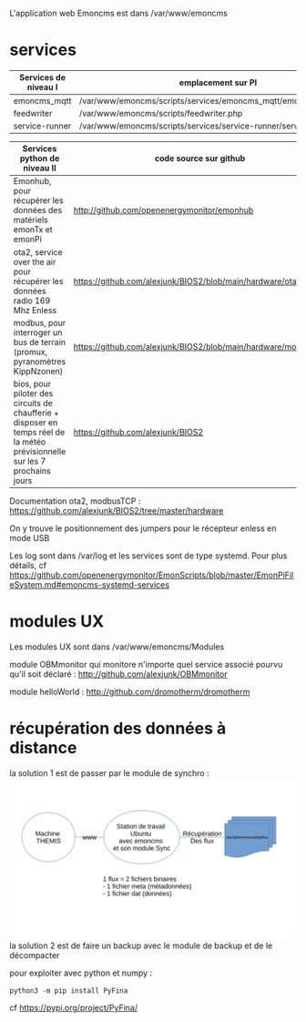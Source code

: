 L'application web Emoncms est dans /var/www/emoncms

# services

Services de niveau I | emplacement sur PI
-- | --
emoncms_mqtt | /var/www/emoncms/scripts/services/emoncms_mqtt/emoncms_mqtt.php
feedwriter | /var/www/emoncms/scripts/feedwriter.php
service-runner | /var/www/emoncms/scripts/services/service-runner/service-runner.py

Services python de niveau II | code source sur github | emplacement sur PI
--|--|--
Emonhub, pour récupérer les données des matériels emonTx et emonPi | http://github.com/openenergymonitor/emonhub | /opt/openenergymonitor/emonhub
ota2, service over the air pour récupérer les données radio 169 Mhz Enless | https://github.com/alexjunk/BIOS2/blob/main/hardware/ota2.py | /opt/openenergymonitor/BIOS2/hardware
modbus, pour interroger un bus de terrain (promux, pyranomètres KippNzonen) | https://github.com/alexjunk/BIOS2/blob/main/hardware/modbus.py | /opt/openenergymonitor/BIOS2/hardware
bios, pour piloter des circuits de chaufferie + disposer en temps réel de la météo prévisionnelle sur les 7 prochains jours | https://github.com/alexjunk/BIOS2 | /opt/openenergymonitor/BIOS2

Documentation ota2, modbusTCP : https://github.com/alexjunk/BIOS2/tree/master/hardware

On y trouve le positionnement des jumpers pour le récepteur enless en mode USB

Les log sont dans /var/log et les services sont de type systemd. 
Pour plus détails, cf https://github.com/openenergymonitor/EmonScripts/blob/master/EmonPiFileSystem.md#emoncms-systemd-services

# modules UX

Les modules UX sont dans /var/www/emoncms/Modules

module OBMmonitor qui monitore n'importe quel service associé pourvu qu'il soit déclaré : http://github.com/alexjunk/OBMmonitor

module helloWorld : http://github.com/dromotherm/dromotherm

# récupération des données à distance
la solution 1 est de passer par le module de synchro :
![](sync/sync.svg)
la solution 2 est de faire un backup avec le module de backup et de le décompacter

pour exploiter avec python et numpy :

```
python3 -m pip install PyFina
```

cf https://pypi.org/project/PyFina/
